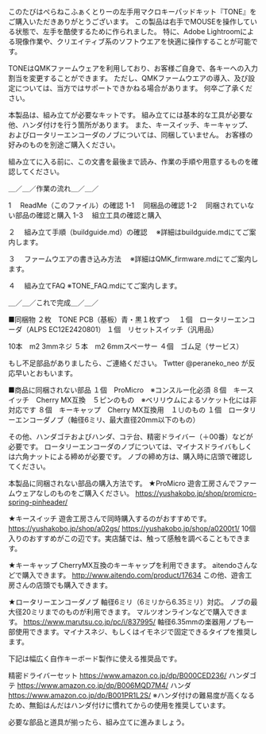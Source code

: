 このたびはぺらねこふぁくとりーの左手用マクロキーパッドキット『TONE』をご購入いただきありがとうございます。
この製品は右手でMOUSEを操作している状態で、左手を酷使するために作られました。
特に、Adobe Lightroomによる現像作業や、クリエイティブ系のソフトウエアを快適に操作することが可能です。

TONEはQMKファームウェアを利用しており、お客様ご自身で、各キーへの入力割当を変更することができます。
ただし、QMKファームウエアの導入、及び設定については、当方ではサポートできかねる場合があります。
何卒ご了承ください。


本製品は、組み立てが必要なキットです。
組み立てには基本的な工具が必要な他、ハンダ付けを行う箇所があります。
また、キースイッチ、キーキャップ、およびロータリーエンコーダのノブについては、同梱していません。
お客様の好みのものを別途ご購入ください。

組み立てに入る前に、この文書を最後まで読み、作業の手順や用意するものを確認してください。

＿／＿／作業の流れ＿／＿／

1
　ReadMe（このファイル）の確認
 1-1
　同梱品の確認
 1-2
　同梱されていない部品の確認と購入
 1-3
　組立工具の確認と購入

２
　組み立て手順（buildguide.md）の確認
　※詳細はbuildguide.mdにてご案内します。

３
　ファームウエアの書き込み方法
　※詳細はQMK_firmware.mdにてご案内します。

４
　組み立てFAQ
 ※TONE_FAQ.mdにてご案内します。

＿／＿／これで完成＿／＿／


■同梱物
２枚　TONE PCB（基板）青・黒１枚ずつ　
１個　ロータリーエンコーダ（ALPS EC12E2420801）
１個　リセットスイッチ（汎用品）

10本　m2 3mmネジ
５本　m2 6mmスペーサー
４個　ゴム足（サービス）

もし不足部品がありましたら、ご連絡ください。
Twtter @peraneko_neo が反応早いとおもいます。


■商品に同梱されない部品
１個　ProMicro　※コンスルー化必須
８個　キースイッチ　Cherry MX互換　５ピンのもの　※ベリリウムによるソケット化には非対応です
８個　キーキャップ　Cherry MX互換用　１∪のもの
１個　ロータリーエンコーダノブ（軸径6ミリ、最大直径20mm以下のもの）

その他、ハンダゴテおよびハンダ、コテ台、精密ドライバー（＋00番）などが必要です。
ロータリーエンコーダのノブについては、マイナスドライバもしくは六角ナットによる締めが必要です。
ノブの締め方は、購入時に店頭で確認してください。

本製品に同梱されない部品の購入方法です。
★ProMicro
遊舎工房さんでファームウェアなしのものをご購入ください。
https://yushakobo.jp/shop/promicro-spring-pinheader/

★キースイッチ
遊舎工房さんで同時購入するのがおすすめです。
https://yushakobo.jp/shop/a02gs/
https://yushakobo.jp/shop/a0200t1/
10個入りのおすすめがこの辺です。実店舗では、触って感触を調べることもできます。

★キーキャップ
CherryMX互換のキーキャップを利用できます。
aitendoさんなどで購入できます。
http://www.aitendo.com/product/17634
この他、遊舎工房さんの店頭でも購入できます。

★ロータリーエンコーダノブ
軸径6ミリ（6ミリから6.35ミリ）対応。
ノブの最大径20ミリまでのものが利用できます。
マルツオンラインなどで購入できます。
https://www.marutsu.co.jp/pc/i/837995/
軸径6.35mmの楽器用ノブも一部使用できます。マイナスネジ、もしくはイモネジで固定できるタイプを推奨します。


下記は幅広く自作キーボード製作に使える推奨品です。

精密ドライバーセット
https://www.amazon.co.jp/dp/B000CED236/
ハンダゴテ
https://www.amazon.co.jp/dp/B006MQD7M4/
ハンダ
https://www.amazon.co.jp/dp/B001PR1L2S/
※ハンダ付けの難易度が高くなるため、無鉛はんだはハンダ付けに慣れてからの使用を推奨しています。

必要な部品と道具が揃ったら、組み立てに進みましょう。
